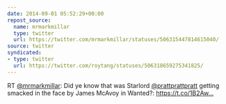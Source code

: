 ```yaml
---
date: 2014-09-01 05:52:29+00:00
repost_source:
  name: mrmarkmillar
  type: twitter
  url: https://twitter.com/mrmarkmillar/statuses/506315447814615040/
source: twitter
syndicated:
- type: twitter
  url: https://twitter.com/roytang/statuses/506318659275341825/
---
```


RT [@mrmarkmillar](https://twitter.com/mrmarkmillar/): Did ye know that was Starlord [@prattprattpratt](https://twitter.com/prattprattpratt/) getting smacked in the face by James McAvoy in Wanted?:
https://t.co/1B2Aw…